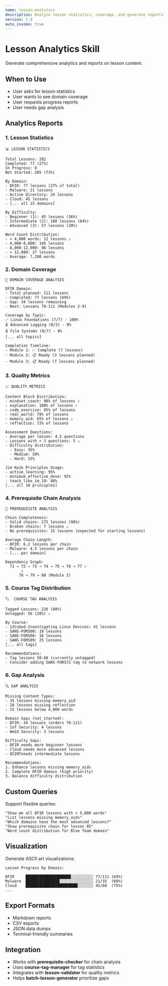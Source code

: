 ```yaml
---
name: lesson-analytics
description: Analyze lesson statistics, coverage, and generate reports
version: 1.0
auto_invoke: true
---
```


# Lesson Analytics Skill

Generate comprehensive analytics and reports on lesson content.

## When to Use

- User asks for lesson statistics
- User wants to see domain coverage
- User requests progress reports
- User needs gap analysis

## Analytics Reports

### 1. Lesson Statistics

```
📊 LESSON STATISTICS

Total Lessons: 282
Completed: 77 (27%)
In Progress: 0
Not Started: 205 (73%)

By Domain:
- DFIR: 77 lessons (27% of total)
- Malware: 21 lessons
- Active Directory: 24 lessons
- Cloud: 45 lessons
- [... all 15 domains]

By Difficulty:
- Beginner (1): 45 lessons (16%)
- Intermediate (2): 180 lessons (64%)
- Advanced (3): 57 lessons (20%)

Word Count Distribution:
- < 4,000 words: 12 lessons ⚠️
- 4,000-8,000: 145 lessons
- 8,000-12,000: 98 lessons
- > 12,000: 27 lessons
- Average: 7,200 words
```

### 2. Domain Coverage

```
🎯 DOMAIN COVERAGE ANALYSIS

DFIR Domain:
- Total planned: 111 lessons
- Completed: 77 lessons (69%)
- Gap: 34 lessons remaining
- Next: Lessons 78-111 (Modules 2-9)

Coverage by Topic:
✅ Linux Foundations (7/7) - 100%
⏳ Advanced Logging (0/3) - 0%
⏳ File Systems (0/7) - 0%
[... all topics]

Completion Timeline:
- Module 1: ✅ Complete (7 lessons)
- Module 2: 📋 Ready (3 lessons planned)
- Module 3: 📋 Ready (7 lessons planned)
```

### 3. Quality Metrics

```
📈 QUALITY METRICS

Content Block Distribution:
- mindset_coach: 98% of lessons ✓
- explanation: 100% of lessons ✓
- code_exercise: 85% of lessons
- real_world: 78% of lessons
- memory_aid: 65% of lessons ⚠️
- reflection: 72% of lessons

Assessment Questions:
- Average per lesson: 4.2 questions
- Lessons with < 3 questions: 5 ⚠️
- Difficulty distribution:
  - Easy: 35%
  - Medium: 50%
  - Hard: 15%

Jim Kwik Principles Usage:
- active_learning: 95%
- minimum_effective_dose: 92%
- teach_like_im_10: 88%
[... all 10 principles]
```

### 4. Prerequisite Chain Analysis

```
🔗 PREREQUISITE ANALYSIS

Chain Completeness:
- Valid chains: 275 lessons (98%)
- Broken chains: 7 lessons ⚠️
- No prerequisites: 15 lessons (expected for starting lessons)

Average Chain Length:
- DFIR: 6.2 lessons per chain
- Malware: 4.5 lessons per chain
- [... per domain]

Dependency Graph:
  71 → 72 → 73 → 74 → 75 → 76 → 77 ✓
       ↓
      78 → 79 → 80 (Module 2)
```

### 5. Course Tag Distribution

```
🏷️  COURSE TAG ANALYSIS

Tagged Lessons: 226 (80%)
Untagged: 56 (20%) ⚠️

By Course:
- 13Cubed-Investigating Linux Devices: 41 lessons
- SANS-FOR500: 19 lessons
- SANS-FOR508: 18 lessons
- SANS-FOR509: 25 lessons
[... all tags]

Recommendations:
- Tag lessons 50-60 (currently untagged)
- Consider adding SANS-FOR572 tag to network lessons
```

### 6. Gap Analysis

```
🔍 GAP ANALYSIS

Missing Content Types:
- 35 lessons missing memory_aid
- 28 lessons missing reflection
- 15 lessons below 4,000 words

Domain Gaps (not_started):
- DFIR: 34 lessons (orders 78-111)
- IoT Security: 4 lessons
- Web3 Security: 3 lessons

Difficulty Gaps:
- DFIR needs more beginner lessons
- Cloud needs more advanced lessons
- OSINTneeds intermediate lessons

Recommendations:
1. Enhance lessons missing memory_aids
2. Complete DFIR domain (high priority)
3. Balance difficulty distribution
```

## Custom Queries

Support flexible queries:
```
"Show me all DFIR lessons with < 5,000 words"
"List lessons missing memory_aids"
"Which domains have the most advanced lessons?"
"Show prerequisite chain for lesson 85"
"Word count distribution for Blue Team domain"
```

## Visualization

Generate ASCII art visualizations:
```
Lesson Progress by Domain:

DFIR     ████████████████████░░░░░░░░░░ 77/111 (69%)
Malware  ███████████████░░░░░░░░░░░░░░░ 21/35  (60%)
Cloud    ███████████████████████░░░░░░░ 45/60  (75%)
...
```

## Export Formats

- Markdown reports
- CSV exports
- JSON data dumps
- Terminal-friendly summaries

## Integration

- Works with **prerequisite-checker** for chain analysis
- Uses **course-tag-manager** for tag statistics
- Integrates with **lesson-validator** for quality metrics
- Helps **batch-lesson-generator** prioritize gaps
